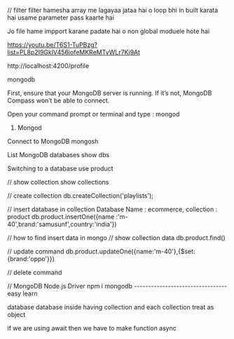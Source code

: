// filter 
filter hamesha array me lagayaa jataa hai o loop bhi in built karata hai usame parameter pass kaarte hai 

Jo file hame impport karane padate hai o non global moduele hote hai

https://youtu.be/T6S1-TuPBzg?list=PL8p2I9GklV456iofeMKReMTvWLr7Ki9At

http://localhost:4200/profile



mongodb

First, ensure that your MongoDB server is running. If it’s not, MongoDB Compass won’t be able to connect.

Open your command prompt or terminal and type  : mongod

1) Mongod

 Connect to MongoDB 
 mongosh
 
 List MongoDB databases
 show dbs
 
Switching to a database
use product

// show collection
show collections

// create collection
db.createCollection('playlists');

// insert database in collection 
Database Name : ecommerce, collection : product
db.product.insertOne({name :'m-40',brand:'samusunf',country:'india'})

// how to find insert data in mongo
// show collection data
db.product.find()

// update command 
db.product.updateOne({name:'m-40'},{$set:{brand:'oppo'}})

// delete command

// MongoDB Node.js Driver
npm i mongodb
---------------------------------easy learn

database 
database inside having collection and each collection treat as object 


if we are using await then we have to make function async